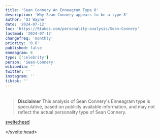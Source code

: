 ```yaml
---
title: 'Sean Connery An Enneagram Type 8'
description: 'Why Sean Connery appears to be a type 8'
author: 'DJ Wayne'
date: '2024-07-12'
loc: 'https://9takes.com/personality-analysis/Sean-Connery'
lastmod: '2024-07-12'
changefreq: 'monthly'
priority: '0.6'
published: false
enneagram: 8
type: ['celebrity']
person: 'Sean-Connery'
wikipedia: ''
twitter: ''
instagram: ''
tiktok: ''
---
```


<!--
    childhood and upbringing
    first big success
    style habits and quirks that relate to their personality type
    stressful moments in their life and how they handled them
    comfort- moments in their life where they are doing well and killing it
-->
<!-- // keywords:  -->

<script>
	// import  PopCard  from "$lib/components/atoms/PopCard.svelte";
import BlogPurpose from '$lib/components/blog/BlogPurpose.svelte'
</script>

<div
	style="display: flex;
    justify-content: center;
    margin: 1rem 0;
	"
>
	<!-- <PopCard
		image={`/types/8s/${'Sean-Connery'}.webp`}
		enneagramType={8}
		showIcon={false}
		displayText="Sean Connery"
		subtext=""
	/> -->
</div>

> **Disclaimer** This analysis of Sean Connery's Enneagram type is speculative, based on publicly available information, and may not reflect the actual personality type of Sean Connery.

<p class="firstLetter"></p>

<svelte:head>

<script type="application/ld+json">

</script>

</svelte:head>

<style lang="scss"></style>
